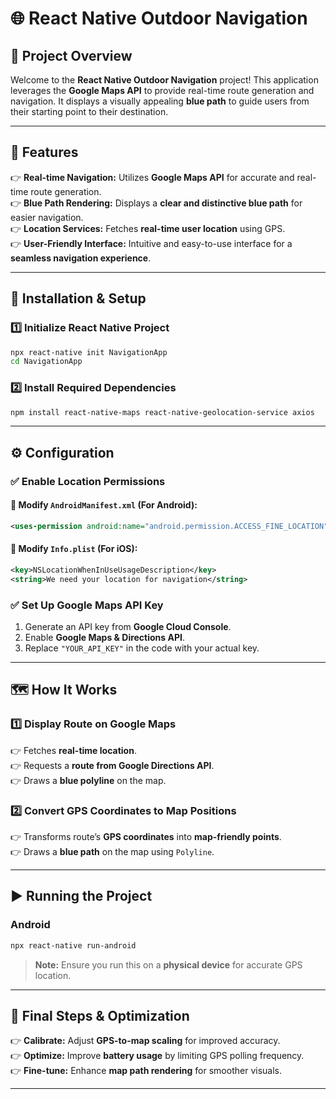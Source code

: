 # 🌐 React Native Outdoor Navigation

## 🐜 Project Overview
Welcome to the **React Native Outdoor Navigation** project! This application leverages the **Google Maps API** to provide real-time route generation and navigation. It displays a visually appealing **blue path** to guide users from their starting point to their destination.

---

## 🚀 Features
👉 **Real-time Navigation:** Utilizes **Google Maps API** for accurate and real-time route generation.  
👉 **Blue Path Rendering:** Displays a **clear and distinctive blue path** for easier navigation.  
👉 **Location Services:** Fetches **real-time user location** using GPS.  
👉 **User-Friendly Interface:** Intuitive and easy-to-use interface for a **seamless navigation experience**.  

---

## 🤖 Installation & Setup

### 1️⃣ Initialize React Native Project
```sh
npx react-native init NavigationApp
cd NavigationApp
```

### 2️⃣ Install Required Dependencies
```sh
npm install react-native-maps react-native-geolocation-service axios
```

---

## ⚙️ Configuration

### ✅ Enable Location Permissions  

#### 📌 Modify `AndroidManifest.xml` (For Android):
```xml
<uses-permission android:name="android.permission.ACCESS_FINE_LOCATION"/>
```

#### 📌 Modify `Info.plist` (For iOS):
```xml
<key>NSLocationWhenInUseUsageDescription</key>
<string>We need your location for navigation</string>
```

### ✅ Set Up Google Maps API Key  
1. Generate an API key from **Google Cloud Console**.  
2. Enable **Google Maps & Directions API**.  
3. Replace `"YOUR_API_KEY"` in the code with your actual key.  

---

## 🗺️ How It Works  

### **1️⃣ Display Route on Google Maps**  
👉 Fetches **real-time location**.  
👉 Requests a **route from Google Directions API**.  
👉 Draws a **blue polyline** on the map.  

### **2️⃣ Convert GPS Coordinates to Map Positions**  
👉 Transforms route’s **GPS coordinates** into **map-friendly points**.  
👉 Draws a **blue path** on the map using `Polyline`.  

---

## ▶️ Running the Project  

### **Android**
```sh
npx react-native run-android
```
> **Note:** Ensure you run this on a **physical device** for accurate GPS location.

---

## 🎯 Final Steps & Optimization  
👉 **Calibrate:** Adjust **GPS-to-map scaling** for improved accuracy.  
👉 **Optimize:** Improve **battery usage** by limiting GPS polling frequency.  
👉 **Fine-tune:** Enhance **map path rendering** for smoother visuals.  

---


```

